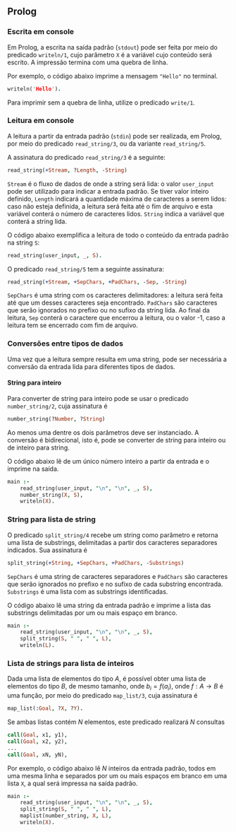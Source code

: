 ## Prolog

### Escrita em console

Em Prolog, a escrita na saída padrão (`stdout`) pode ser feita por meio do predicado `writeln/1`, cujo
parâmetro `X` é a variável cujo conteúdo será escrito. A impressão termina com uma quebra de linha.

Por exemplo, o código abaixo imprime a mensagem `"Hello"` no terminal.

```prolog
writeln('Hello').
```

Para imprimir sem a quebra de linha, utilize o predicado `write/1`.

### Leitura em console

A leitura a partir da entrada padrão (`stdin`) pode ser realizada, em Prolog, por meio do predicado
`read_string/3`, ou da variante `read_string/5`.

A assinatura do predicado `read_string/3` é a seguinte:

```prolog
read_string(+Stream, ?Length, -String)
```

`Stream` é o fluxo de dados de onde a string será lida: o valor `user_input` pode ser utilizado para
indicar a entrada padrão. Se tiver valor inteiro definido, `Length` indicará a quantidade máxima de
caracteres a serem lidos: caso não esteja definida, a leitura será feita até o fim de arquivo e
esta variável conterá o número de caracteres lidos. `String` indica a variável que conterá a string lida.

O código abaixo exemplifica a leitura de todo o conteúdo da entrada padrão na string `S`:

```prolog
read_string(user_input, _, S).
```

O predicado `read_string/5` tem a seguinte assinatura:

```prolog
read_string(+Stream, +SepChars, +PadChars, -Sep, -String)
```

`SepChars` é uma string com os caracteres delimitadores: a leitura será feita até que um desses 
caracteres seja encontrado. `PadChars` são caracteres que serão ignorados no prefixo ou no sufixo da
string lida. Ao final da leitura, `Sep` conterá o caractere que encerrou a leitura, ou o valor -1,
caso a leitura tem se encerrado com fim de arquivo.

### Conversões entre tipos de dados

Uma vez que a leitura sempre resulta em uma string, pode ser necessária a conversão da entrada lida
para diferentes tipos de dados.

#### String para inteiro

Para converter de string para inteiro pode se usar o predicado `number_string/2`, cuja assinatura é

```prolog
number_string(?Number, ?String)
```

Ao menos uma dentre os dois parâmetros deve ser instanciado. A conversão é bidirecional, isto é, 
pode se converter de string para inteiro ou de inteiro para string.

O código abaixo lê de um único número inteiro a partir da entrada e o imprime na saída.

```prolog
main :-
    read_string(user_input, "\n", "\n", _, S),
    number_string(X, S),
    writeln(X).
```

### String para lista de string

O predicado `split_string/4` recebe um string como parâmetro e retorna uma lista de substrings, 
delimitadas a partir dos caracteres separadores indicados. Sua assinatura é 

```prolog
split_string(+String, +SepChars, +PadChars, -Substrings)
```

`SepChars` é uma string de caracteres separadores e `PadChars` são caracteres que serão ignorados no
prefixo e no sufixo de cada substring encontrada. `Substrings` é uma lista com as substrings identificadas.

O código abaixo lê uma string da entrada padrão e imprime a lista das substrings delimitadas por um
ou mais espaço em branco.

```prolog
main :-
    read_string(user_input, "\n", "\n", _, S),
    split_string(S, " ", " ", L),
    writeln(L).
```

### Lista de strings para lista de inteiros

Dada uma lista de elementos do tipo $A$, é possível obter uma lista de elementos do tipo $B$, de mesmo
tamanho, onde $b_i = f(a_i)$, onde $f: A\to B$ é uma função, por meio do predicado `map_list/3`, cuja assinatura é

```prolog
map_list(:Goal, ?X, ?Y).
```

Se ambas listas contém $N$ elementos, este predicado realizará $N$ consultas

```prolog
call(Goal, x1, y1),
call(Goal, x2, y2),
...
call(Goal, xN, yN),
```

Por exemplo, o código abaixo lê $N$ inteiros da entrada padrão, todos em uma mesma linha e separados
por um ou mais espaços em branco em uma lista `X`, a qual será impressa na saída padrão. 

```prolog
main :-
    read_string(user_input, "\n", "\n", _, S),
    split_string(S, " ", " ", L),
    maplist(number_string, X, L),
    writeln(X).
```
